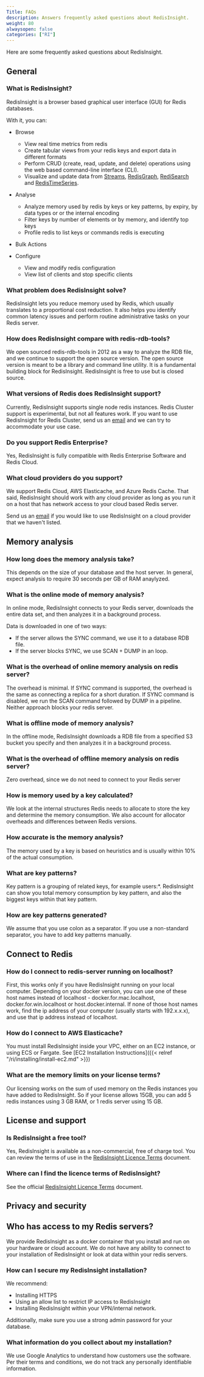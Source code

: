 ```yaml
---
Title: FAQs
description: Answers frequently asked questions about RedisInsight.
weight: 80
alwaysopen: false
categories: ["RI"]
---
```

Here are some frequently asked questions about RedisInsight.

## General

### What is RedisInsight?

RedisInsight is a browser based graphical user interface (GUI) for Redis databases. 

With it, you can:

- Browse
    - View real time metrics from redis
    - Create tabular views from your redis keys and export data in different formats
    - Perform CRUD (create, read, update, and delete) operations using the web based command-line interface (CLI).
    - Visualize and update data from [Streams](https://redis.io/topics/streams-intro), [RedisGraph](https://redisgraph.io), [RediSearch](https://redisearch.io) and [RedisTimeSeries](https://redistimeseries.io).

- Analyse
    - Analyze memory used by redis by keys or key patterns, by expiry, by data types or or the internal encoding
    - Filter keys by number of elements or by memory, and identify top keys
    - Profile redis to list keys or commands redis is executing

- Bulk Actions

- Configure
    - View and modify redis configuration
    - View list of clients and stop specific clients

### What problem does RedisInsight solve?

RedisInsight lets you reduce memory used by Redis, which usually translates to a proportional cost reduction. It also helps you identify common latency issues and perform routine administrative tasks on your Redis server.

### How does RedisInsight compare with redis-rdb-tools?

We open sourced redis-rdb-tools in 2012 as a way to analyze the RDB file, and we continue to support the open source version. The open source version is meant to be a library and command line utility. It is a fundamental building block for RedisInsight. RedisInsight is free to use but is closed source.

### What versions of Redis does RedisInsight support?

Currently, RedisInsight supports single node redis instances. Redis Cluster support is experimental, but not all features work. If you want to use RedisInsight for Redis Cluster, send us an [email](mailto:redisinsight@redislabs.com) and we can try to accommodate your use case.

### Do you support Redis Enterprise?

Yes, RedisInsight is fully compatible with Redis Enterprise Software and Redis Cloud.

### What cloud providers do you support?

We support Redis Cloud, AWS Elasticache, and Azure Redis Cache. That said, RedisInsight should work with any cloud provider as long as you run it on a host that has network access to your cloud based Redis server. 

Send us an [email](mailto:redisinsight@redislabs.com) if you would like to use RedisInsight on a cloud provider that we haven't listed.

## Memory analysis

### How long does the memory analysis take?

This depends on the size of your database and the host server.  In general, expect analysis to require 30 seconds per GB of RAM anaylyzed.

### What is the online mode of memory analysis?

In online mode, RedisInsight connects to your Redis server, downloads the entire data set, and then analyzes it in a background process. 

Data is downloaded in one of two ways:

- If the server allows the SYNC command, we use it to a database RDB file.
- If the server blocks SYNC, we use SCAN&nbsp;+&nbsp;DUMP in an loop.

### What is the overhead of online memory analysis on redis server?

The overhead is minimal. If SYNC command is supported, the overhead is the same as connecting a replica for a short duration. If SYNC command is disabled, we run the  SCAN command followed by DUMP in a pipeline. Neither approach blocks your redis server.

### What is offline mode of memory analysis?

In the offline mode, RedisInsight downloads a RDB file from a specified S3 bucket you specify and then analyzes it in a background process.

### What is the overhead of offline memory analysis on redis server?

Zero overhead, since we do not need to connect to your Redis server

### How is memory used by a key calculated?

We look at the internal structures Redis needs to allocate to store the key and determine the memory consumption. We also account for allocator overheads and differences between Redis versions.

### How accurate is the memory analysis?

The memory used by a key is based on heuristics and is usually within 10% of the actual consumption.

### What are key patterns?

Key pattern is a grouping of related keys, for example users:*. RedisInsight can show you total memory consumption by key pattern, and also the biggest keys within that key pattern.

### How are key patterns generated?

We assume that you use colon as a separator. If you use a non-standard separator, you have to add key patterns manually.

## Connect to Redis

### How do I connect to redis-server running on localhost?

First, this works only if you have RedisInsight running on your local computer. Depending on your docker version, you can use one of these host names instead of localhost - docker.for.mac.localhost, docker.for.win.localhost or host.docker.internal. If none of those host names work, find the ip address of your computer (usually starts with 192.x.x.x), and use that ip address instead of localhost.

### How do I connect to AWS Elasticache?

You must install RedisInsight inside your VPC, either on an EC2 instance, or using ECS or Fargate. See [EC2 Installation Instructions]({{< relref "/ri/installing/install-ec2.md" >}})

### What are the memory limits on your license terms?

Our licensing works on the sum of used memory on the Redis instances you have added to RedisInsight. So if your license allows 15GB, you can add 5 redis instances using 3 GB RAM, or 1 redis server using 15 GB.

## License and support

### Is RedisInsight a free tool?

Yes, RedisInsight is available as a non-commercial, free of charge tool. You can review the terms of use in the [RedisInsight Licence Terms](https://redislabs.com/wp-content/uploads/2019/10/RedisInsight-EULA-terms.pdf) document.

### Where can I find the licence terms of RedisInsight?

See the official [RedisInsight Licence Terms](https://redislabs.com/wp-content/uploads/2019/10/RedisInsight-EULA-terms.pdf) document. 

## Privacy and security

## Who has access to my Redis servers?

We provide RedisInsight as a docker container that you install and run on your hardware or cloud account. We do not have any ability to connect to your installation of RedisInsight or look at data within your redis servers.

### How can I secure my RedisInsight installation?

We recommend:
- Installing HTTPS
- Using an allow list to restrict IP access to RedisInsight
- Installing RedisInsight within your VPN/internal network. 

Additionally, make sure you use a strong admin password for your database.

### What information do you collect about my installation?

We use Google Analytics to understand how customers use the software. Per their terms and conditions, we do not track any personally identifiable information.

